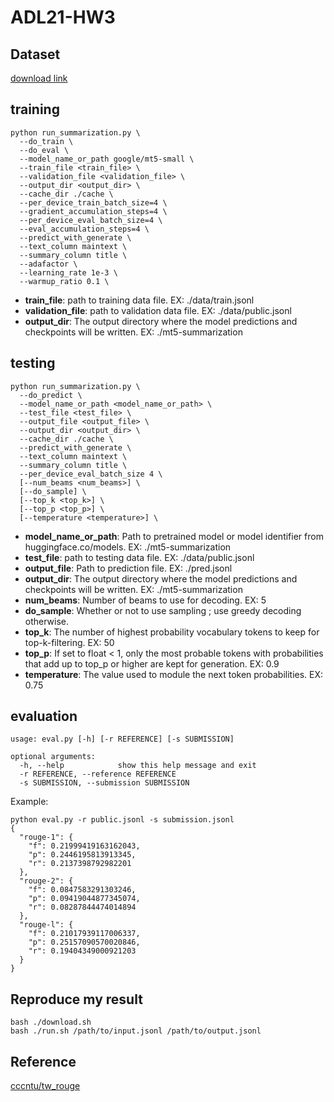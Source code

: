 # ADL21-HW3

## Dataset
[download link](https://drive.google.com/file/d/186ejZVADY16RBfVjzcMcz9bal9L3inXC/view?usp=sharing)

## training
```
python run_summarization.py \
  --do_train \
  --do_eval \
  --model_name_or_path google/mt5-small \
  --train_file <train_file> \
  --validation_file <validation_file> \
  --output_dir <output_dir> \
  --cache_dir ./cache \
  --per_device_train_batch_size=4 \
  --gradient_accumulation_steps=4 \
  --per_device_eval_batch_size=4 \
  --eval_accumulation_steps=4 \
  --predict_with_generate \
  --text_column maintext \
  --summary_column title \
  --adafactor \
  --learning_rate 1e-3 \
  --warmup_ratio 0.1 \
```
* **train_file**: path to training data file. EX: ./data/train.jsonl
* **validation_file**: path to validation data file. EX: ./data/public.jsonl
* **output_dir**: The output directory where the model predictions and checkpoints will be written. EX: ./mt5-summarization

## testing
```
python run_summarization.py \
  --do_predict \
  --model_name_or_path <model_name_or_path> \
  --test_file <test_file> \
  --output_file <output_file> \
  --output_dir <output_dir> \
  --cache_dir ./cache \
  --predict_with_generate \
  --text_column maintext \
  --summary_column title \
  --per_device_eval_batch_size 4 \
  [--num_beams <num_beams>] \
  [--do_sample] \
  [--top_k <top_k>] \
  [--top_p <top_p>] \
  [--temperature <temperature>] \
```
* **model_name_or_path**: Path to pretrained model or model identifier from huggingface.co/models. EX: ./mt5-summarization
* **test_file**: path to testing data file. EX: ./data/public.jsonl
* **output_file**: Path to prediction file. EX: ./pred.jsonl
* **output_dir**: The output directory where the model predictions and checkpoints will be written. EX: ./mt5-summarization
* **num_beams**: Number of beams to use for decoding. EX: 5
* **do_sample**: Whether or not to use sampling ; use greedy decoding otherwise.
* **top_k**: The number of highest probability vocabulary tokens to keep for top-k-filtering. EX: 50
* **top_p**: If set to float < 1, only the most probable tokens with probabilities that add up to top_p or higher are kept for generation. EX: 0.9
* **temperature**: The value used to module the next token probabilities. EX: 0.75

## evaluation
```
usage: eval.py [-h] [-r REFERENCE] [-s SUBMISSION]

optional arguments:
  -h, --help            show this help message and exit
  -r REFERENCE, --reference REFERENCE
  -s SUBMISSION, --submission SUBMISSION
```

Example:
```
python eval.py -r public.jsonl -s submission.jsonl
{
  "rouge-1": {
    "f": 0.21999419163162043,
    "p": 0.2446195813913345,
    "r": 0.2137398792982201
  },
  "rouge-2": {
    "f": 0.0847583291303246,
    "p": 0.09419044877345074,
    "r": 0.08287844474014894
  },
  "rouge-l": {
    "f": 0.21017939117006337,
    "p": 0.25157090570020846,
    "r": 0.19404349000921203
  }
}
```

## Reproduce my result
```
bash ./download.sh
bash ./run.sh /path/to/input.jsonl /path/to/output.jsonl
```

## Reference
[cccntu/tw_rouge](https://github.com/cccntu/tw_rouge)
